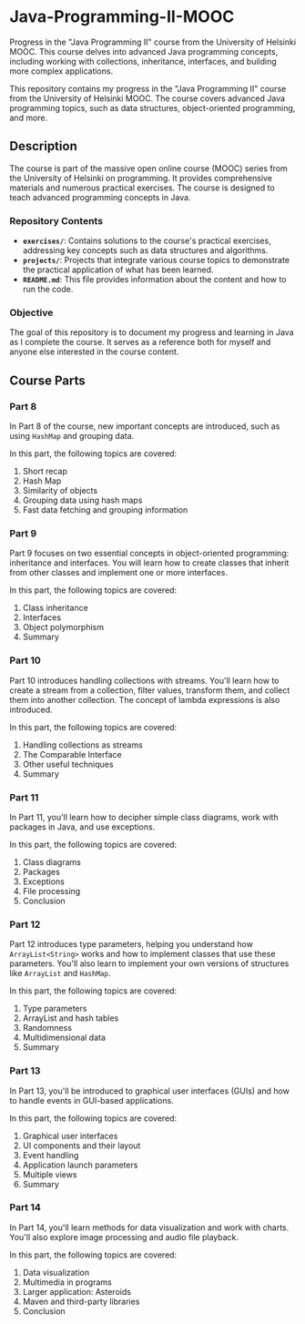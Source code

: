 # Java-Programming-II-MOOC

Progress in the "Java Programming II" course from the University of Helsinki MOOC. This course delves into advanced Java programming concepts, including working with collections, inheritance, interfaces, and building more complex applications.

This repository contains my progress in the "Java Programming II" course from the University of Helsinki MOOC. The course covers advanced Java programming topics, such as data structures, object-oriented programming, and more.

## Description

The course is part of the massive open online course (MOOC) series from the University of Helsinki on programming. It provides comprehensive materials and numerous practical exercises. The course is designed to teach advanced programming concepts in Java.

### Repository Contents

- **`exercises/`**: Contains solutions to the course's practical exercises, addressing key concepts such as data structures and algorithms.
- **`projects/`**: Projects that integrate various course topics to demonstrate the practical application of what has been learned.
- **`README.md`**: This file provides information about the content and how to run the code.

### Objective

The goal of this repository is to document my progress and learning in Java as I complete the course. It serves as a reference both for myself and anyone else interested in the course content.

## Course Parts

### Part 8

In Part 8 of the course, new important concepts are introduced, such as using `HashMap` and grouping data.

In this part, the following topics are covered:
1. Short recap
2. Hash Map
3. Similarity of objects
4. Grouping data using hash maps
5. Fast data fetching and grouping information

### Part 9

Part 9 focuses on two essential concepts in object-oriented programming: inheritance and interfaces. You will learn how to create classes that inherit from other classes and implement one or more interfaces.

In this part, the following topics are covered:
1. Class inheritance
2. Interfaces
3. Object polymorphism
4. Summary

### Part 10

Part 10 introduces handling collections with streams. You'll learn how to create a stream from a collection, filter values, transform them, and collect them into another collection. The concept of lambda expressions is also introduced.

In this part, the following topics are covered:
1. Handling collections as streams
2. The Comparable Interface
3. Other useful techniques
4. Summary

### Part 11

In Part 11, you'll learn how to decipher simple class diagrams, work with packages in Java, and use exceptions.

In this part, the following topics are covered:
1. Class diagrams
2. Packages
3. Exceptions
4. File processing
5. Conclusion

### Part 12

Part 12 introduces type parameters, helping you understand how `ArrayList<String>` works and how to implement classes that use these parameters. You'll also learn to implement your own versions of structures like `ArrayList` and `HashMap`.

In this part, the following topics are covered:
1. Type parameters
2. ArrayList and hash tables
3. Randomness
4. Multidimensional data
5. Summary

### Part 13

In Part 13, you'll be introduced to graphical user interfaces (GUIs) and how to handle events in GUI-based applications.

In this part, the following topics are covered:
1. Graphical user interfaces
2. UI components and their layout
3. Event handling
4. Application launch parameters
5. Multiple views
6. Summary

### Part 14

In Part 14, you'll learn methods for data visualization and work with charts. You'll also explore image processing and audio file playback.

In this part, the following topics are covered:
1. Data visualization
2. Multimedia in programs
3. Larger application: Asteroids
4. Maven and third-party libraries
5. Conclusion